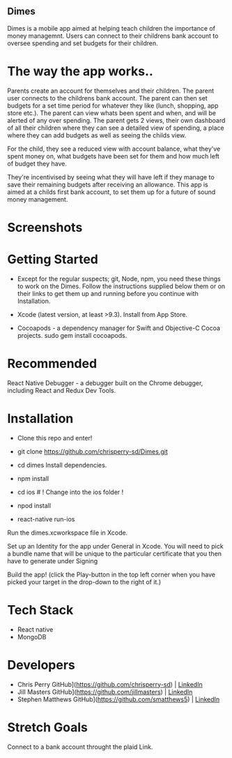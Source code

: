 ## Dimes


Dimes is a mobile app aimed at helping teach children the importance of money managemnt. Users can connect to their childrens bank account to oversee spending and set budgets for their children.

# The way the app works..

Parents create an account for themselves and their children. The parent user connects to the childrens bank account. The parent can then set budgets for a set time period for whatever they like (lunch, shopping, app store etc.). The parent can view whats been spent and when, and will be alerted of any over spending.
The parent gets 2 views, their own dashboard of all their children where they can see a detailed view of spending, a place where they can add budgets as well as seeing the childs view.

For the child, they see a reduced view with account balance, what they've spent money on, what budgets have been set for them and how much left of budget they have.

They're incentivised by seeing what they will have left if they manage to save their remaining budgets after receiving an allowance. This app is aimed at a childs first bank account, to set them up for a future of sound money management.

# Screenshots

# Getting Started 

* Except for the regular suspects; git, Node, npm, you need these things to work on the Dimes. Follow the instructions supplied below them or on their links to get them up and running before you continue with Installation.

* Xcode (latest version, at least >9.3). Install from App Store.
* Cocoapods - a dependency manager for Swift and Objective-C Cocoa projects. sudo gem install cocoapods.

# Recommended 

React Native Debugger - a debugger built on the Chrome debugger, including React and Redux Dev Tools.

# Installation

* Clone this repo and enter!

* git clone https://github.com/chrisperry-sd/Dimes.git
* cd dimes
Install dependencies.

* npm install
* cd ios			# ! Change into the ios folder !
* npod install
* react-native run-ios

Run the dimes.xcworkspace file in Xcode.

Set up an Identity for the app under General in Xcode. You will need to pick a bundle name that will be unique to the particular certificate that you then have to generate under Signing

Build the app! (click the Play-button in the top left corner when you have picked your target in the drop-down to the right of it.)

# Tech Stack

* React native
* MongoDB

# Developers

* Chris Perry GitHub](https://github.com/chrisperry-sd) | [LinkedIn](https://www.linkedin.com/in/chrisdperry-sd/)
* Jill Masters GitHub](https://github.com/jillmasters) | [LinkedIn](https://www.linkedin.com/in/jillianchuahmasters/)
* Stephen Matthews GitHub](https://github.com/smatthews5) | [LinkedIn](https://www.linkedin.com/in/stephen-matthews5/)

# Stretch Goals

Connect to a bank account throught the plaid Link.
